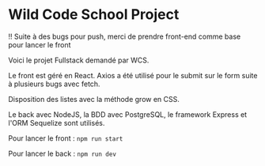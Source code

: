 # Wild Code School Project

!! Suite à des bugs pour push, merci de prendre front-end comme base pour lancer le front

Voici le projet Fullstack demandé par WCS.

Le front est géré en React. Axios a été utilisé pour le submit sur le form suite à plusieurs bugs avec fetch. 

Disposition des listes avec la méthode grow en CSS.

Le back avec NodeJS, la BDD avec PostgreSQL, le framework Express et l'ORM Sequelize sont utilisés.

Pour lancer le front : ``npm run start``

Pour lancer le back : ``npm run dev``

